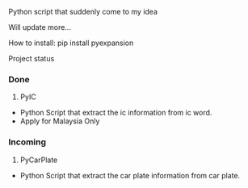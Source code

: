 Python script that suddenly come to my idea

Will update more...

How to install:
pip install pyexpansion

Project status
### Done
1) PyIC
- Python Script that extract the ic information from ic word.
- Apply for Malaysia Only

### Incoming
1) PyCarPlate
- Python Script that extract the car plate information from car plate.
